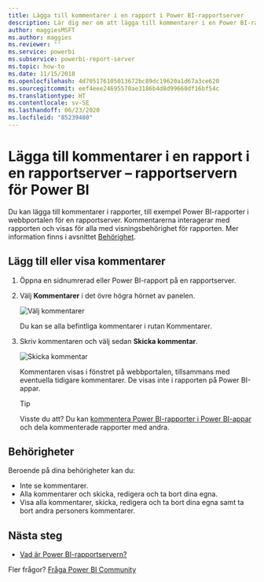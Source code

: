```yaml
---
title: Lägga till kommentarer i en rapport i Power BI-rapportserver
description: Lär dig mer om att lägga till kommentarer i en Power BI-rapport eller en sidnumrerad rapport på en rapportserver för Power BI eller SQL Server Reporting Services.
author: maggiesMSFT
ms.author: maggies
ms.reviewer: ''
ms.service: powerbi
ms.subservice: powerbi-report-server
ms.topic: how-to
ms.date: 11/15/2018
ms.openlocfilehash: 4d705176105013672bc89dc19620a1d67a3ce620
ms.sourcegitcommit: eef4eee24695570ae3186b4d8d99660df16bf54c
ms.translationtype: HT
ms.contentlocale: sv-SE
ms.lasthandoff: 06/23/2020
ms.locfileid: "85239480"
---
```

# <a name="add-comments-to-a-report-in-a-report-server---power-bi-report-server"></a>Lägga till kommentarer i en rapport i en rapportserver – rapportservern för Power BI

Du kan lägga till kommentarer i rapporter, till exempel Power BI-rapporter i webbportalen för en rapportserver. Kommentarerna interagerar med rapporten och visas för alla med visningsbehörighet för rapporten. Mer information finns i avsnittet [Behörighet](#permissions).

## <a name="add-or-view-comments"></a>Lägg till eller visa kommentarer

1. Öppna en sidnumrerad eller Power BI-rapport på en rapportserver.
2. Välj **Kommentarer** i det övre högra hörnet av panelen.

    ![Välj kommentarer](media/add-comments/report-server-web-portal-comments-button.png)

    Du kan se alla befintliga kommentarer i rutan Kommentarer.
3. Skriv kommentaren och välj sedan **Skicka kommentar**.

    ![Skicka kommentar](media/add-comments/report-server-web-portal-comments-pane.png)

    Kommentaren visas i fönstret på webbportalen, tillsammans med eventuella tidigare kommentarer. De visas inte i rapporten på Power BI-appar.

   > [!TIP]
   > Visste du att? Du kan [kommentera Power BI-rapporter i Power BI-appar](../consumer/mobile/mobile-annotate-and-share-a-tile-from-the-mobile-apps.md) och dela kommenterade rapporter med andra.

## <a name="permissions"></a>Behörigheter

Beroende på dina behörigheter kan du:

* Inte se kommentarer.
* Alla kommentarer och skicka, redigera och ta bort dina egna.
* Visa alla kommentarer, skicka, redigera och ta bort dina egna samt ta bort andra personers kommentarer.

## <a name="next-steps"></a>Nästa steg
* [Vad är Power BI-rapportservern?](get-started.md)  

Fler frågor? [Fråga Power BI Community](https://community.powerbi.com/)


